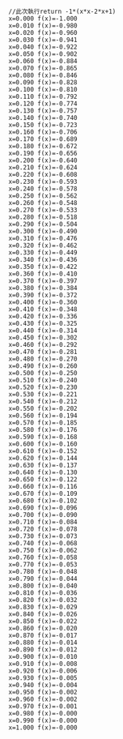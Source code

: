     //此次執行return -1*(x*x-2*x+1)
    x=0.000 f(x)=-1.000
    x=0.010 f(x)=-0.980
    x=0.020 f(x)=-0.960
    x=0.030 f(x)=-0.941
    x=0.040 f(x)=-0.922
    x=0.050 f(x)=-0.902
    x=0.060 f(x)=-0.884
    x=0.070 f(x)=-0.865
    x=0.080 f(x)=-0.846
    x=0.090 f(x)=-0.828
    x=0.100 f(x)=-0.810
    x=0.110 f(x)=-0.792
    x=0.120 f(x)=-0.774
    x=0.130 f(x)=-0.757
    x=0.140 f(x)=-0.740
    x=0.150 f(x)=-0.723
    x=0.160 f(x)=-0.706
    x=0.170 f(x)=-0.689
    x=0.180 f(x)=-0.672
    x=0.190 f(x)=-0.656
    x=0.200 f(x)=-0.640
    x=0.210 f(x)=-0.624
    x=0.220 f(x)=-0.608
    x=0.230 f(x)=-0.593
    x=0.240 f(x)=-0.578
    x=0.250 f(x)=-0.562
    x=0.260 f(x)=-0.548
    x=0.270 f(x)=-0.533
    x=0.280 f(x)=-0.518
    x=0.290 f(x)=-0.504
    x=0.300 f(x)=-0.490
    x=0.310 f(x)=-0.476
    x=0.320 f(x)=-0.462
    x=0.330 f(x)=-0.449
    x=0.340 f(x)=-0.436
    x=0.350 f(x)=-0.422
    x=0.360 f(x)=-0.410
    x=0.370 f(x)=-0.397
    x=0.380 f(x)=-0.384
    x=0.390 f(x)=-0.372
    x=0.400 f(x)=-0.360
    x=0.410 f(x)=-0.348
    x=0.420 f(x)=-0.336
    x=0.430 f(x)=-0.325
    x=0.440 f(x)=-0.314
    x=0.450 f(x)=-0.302
    x=0.460 f(x)=-0.292
    x=0.470 f(x)=-0.281
    x=0.480 f(x)=-0.270
    x=0.490 f(x)=-0.260
    x=0.500 f(x)=-0.250
    x=0.510 f(x)=-0.240
    x=0.520 f(x)=-0.230
    x=0.530 f(x)=-0.221
    x=0.540 f(x)=-0.212
    x=0.550 f(x)=-0.202
    x=0.560 f(x)=-0.194
    x=0.570 f(x)=-0.185
    x=0.580 f(x)=-0.176
    x=0.590 f(x)=-0.168
    x=0.600 f(x)=-0.160
    x=0.610 f(x)=-0.152
    x=0.620 f(x)=-0.144
    x=0.630 f(x)=-0.137
    x=0.640 f(x)=-0.130
    x=0.650 f(x)=-0.122
    x=0.660 f(x)=-0.116
    x=0.670 f(x)=-0.109
    x=0.680 f(x)=-0.102
    x=0.690 f(x)=-0.096
    x=0.700 f(x)=-0.090
    x=0.710 f(x)=-0.084
    x=0.720 f(x)=-0.078
    x=0.730 f(x)=-0.073
    x=0.740 f(x)=-0.068
    x=0.750 f(x)=-0.062
    x=0.760 f(x)=-0.058
    x=0.770 f(x)=-0.053
    x=0.780 f(x)=-0.048
    x=0.790 f(x)=-0.044
    x=0.800 f(x)=-0.040
    x=0.810 f(x)=-0.036
    x=0.820 f(x)=-0.032
    x=0.830 f(x)=-0.029
    x=0.840 f(x)=-0.026
    x=0.850 f(x)=-0.022
    x=0.860 f(x)=-0.020
    x=0.870 f(x)=-0.017
    x=0.880 f(x)=-0.014
    x=0.890 f(x)=-0.012
    x=0.900 f(x)=-0.010
    x=0.910 f(x)=-0.008
    x=0.920 f(x)=-0.006
    x=0.930 f(x)=-0.005
    x=0.940 f(x)=-0.004
    x=0.950 f(x)=-0.002
    x=0.960 f(x)=-0.002
    x=0.970 f(x)=-0.001
    x=0.980 f(x)=-0.000
    x=0.990 f(x)=-0.000
    x=1.000 f(x)=-0.000
